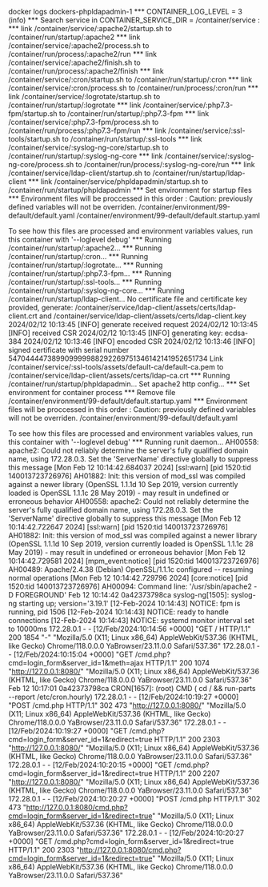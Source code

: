 docker logs dockers-phpldapadmin-1
*** CONTAINER_LOG_LEVEL = 3 (info)
*** Search service in CONTAINER_SERVICE_DIR = /container/service :
*** link /container/service/:apache2/startup.sh to /container/run/startup/:apache2
*** link /container/service/:apache2/process.sh to /container/run/process/:apache2/run
*** link /container/service/:apache2/finish.sh to /container/run/process/:apache2/finish
*** link /container/service/:cron/startup.sh to /container/run/startup/:cron
*** link /container/service/:cron/process.sh to /container/run/process/:cron/run
*** link /container/service/:logrotate/startup.sh to /container/run/startup/:logrotate
*** link /container/service/:php7.3-fpm/startup.sh to /container/run/startup/:php7.3-fpm
*** link /container/service/:php7.3-fpm/process.sh to /container/run/process/:php7.3-fpm/run
*** link /container/service/:ssl-tools/startup.sh to /container/run/startup/:ssl-tools
*** link /container/service/:syslog-ng-core/startup.sh to /container/run/startup/:syslog-ng-core
*** link /container/service/:syslog-ng-core/process.sh to /container/run/process/:syslog-ng-core/run
*** link /container/service/ldap-client/startup.sh to /container/run/startup/ldap-client
*** link /container/service/phpldapadmin/startup.sh to /container/run/startup/phpldapadmin
*** Set environment for startup files
*** Environment files will be proccessed in this order : 
Caution: previously defined variables will not be overriden.
/container/environment/99-default/default.yaml
/container/environment/99-default/default.startup.yaml

To see how this files are processed and environment variables values,
run this container with '--loglevel debug'
*** Running /container/run/startup/:apache2...
*** Running /container/run/startup/:cron...
*** Running /container/run/startup/:logrotate...
*** Running /container/run/startup/:php7.3-fpm...
*** Running /container/run/startup/:ssl-tools...
*** Running /container/run/startup/:syslog-ng-core...
*** Running /container/run/startup/ldap-client...
No certificate file and certificate key provided, generate:
/container/service/ldap-client/assets/certs/ldap-client.crt and /container/service/ldap-client/assets/certs/ldap-client.key
2024/02/12 10:13:45 [INFO] generate received request
2024/02/12 10:13:45 [INFO] received CSR
2024/02/12 10:13:45 [INFO] generating key: ecdsa-384
2024/02/12 10:13:46 [INFO] encoded CSR
2024/02/12 10:13:46 [INFO] signed certificate with serial number 547044447389909999988292269751346142141952651734
Link /container/service/:ssl-tools/assets/default-ca/default-ca.pem to /container/service/ldap-client/assets/certs/ldap-ca.crt
*** Running /container/run/startup/phpldapadmin...
Set apache2 http config...
*** Set environment for container process
*** Remove file /container/environment/99-default/default.startup.yaml
*** Environment files will be proccessed in this order : 
Caution: previously defined variables will not be overriden.
/container/environment/99-default/default.yaml

To see how this files are processed and environment variables values,
run this container with '--loglevel debug'
*** Running runit daemon...
AH00558: apache2: Could not reliably determine the server's fully qualified domain name, using 172.28.0.3. Set the 'ServerName' directive globally to suppress this message
[Mon Feb 12 10:14:42.684037 2024] [ssl:warn] [pid 1520:tid 140013723726976] AH01882: Init: this version of mod_ssl was compiled against a newer library (OpenSSL 1.1.1d  10 Sep 2019, version currently loaded is OpenSSL 1.1.1c  28 May 2019) - may result in undefined or erroneous behavior
AH00558: apache2: Could not reliably determine the server's fully qualified domain name, using 172.28.0.3. Set the 'ServerName' directive globally to suppress this message
[Mon Feb 12 10:14:42.722647 2024] [ssl:warn] [pid 1520:tid 140013723726976] AH01882: Init: this version of mod_ssl was compiled against a newer library (OpenSSL 1.1.1d  10 Sep 2019, version currently loaded is OpenSSL 1.1.1c  28 May 2019) - may result in undefined or erroneous behavior
[Mon Feb 12 10:14:42.729581 2024] [mpm_event:notice] [pid 1520:tid 140013723726976] AH00489: Apache/2.4.38 (Debian) OpenSSL/1.1.1c configured -- resuming normal operations
[Mon Feb 12 10:14:42.729796 2024] [core:notice] [pid 1520:tid 140013723726976] AH00094: Command line: '/usr/sbin/apache2 -D FOREGROUND'
Feb 12 10:14:42 0a42373798ca syslog-ng[1505]: syslog-ng starting up; version='3.19.1'
[12-Feb-2024 10:14:43] NOTICE: fpm is running, pid 1506
[12-Feb-2024 10:14:43] NOTICE: ready to handle connections
[12-Feb-2024 10:14:43] NOTICE: systemd monitor interval set to 10000ms
172.28.0.1 - - [12/Feb/2024:10:14:56 +0000] "GET / HTTP/1.1" 200 1854 "-" "Mozilla/5.0 (X11; Linux x86_64) AppleWebKit/537.36 (KHTML, like Gecko) Chrome/118.0.0.0 YaBrowser/23.11.0.0 Safari/537.36"
172.28.0.1 - - [12/Feb/2024:10:15:04 +0000] "GET /cmd.php?cmd=login_form&server_id=1&meth=ajax HTTP/1.1" 200 1074 "http://127.0.0.1:8080/" "Mozilla/5.0 (X11; Linux x86_64) AppleWebKit/537.36 (KHTML, like Gecko) Chrome/118.0.0.0 YaBrowser/23.11.0.0 Safari/537.36"
Feb 12 10:17:01 0a42373798ca CRON[1657]: (root) CMD (   cd / && run-parts --report /etc/cron.hourly)
172.28.0.1 - - [12/Feb/2024:10:19:27 +0000] "POST /cmd.php HTTP/1.1" 302 473 "http://127.0.0.1:8080/" "Mozilla/5.0 (X11; Linux x86_64) AppleWebKit/537.36 (KHTML, like Gecko) Chrome/118.0.0.0 YaBrowser/23.11.0.0 Safari/537.36"
172.28.0.1 - - [12/Feb/2024:10:19:27 +0000] "GET /cmd.php?cmd=login_form&server_id=1&redirect=true HTTP/1.1" 200 2303 "http://127.0.0.1:8080/" "Mozilla/5.0 (X11; Linux x86_64) AppleWebKit/537.36 (KHTML, like Gecko) Chrome/118.0.0.0 YaBrowser/23.11.0.0 Safari/537.36"
172.28.0.1 - - [12/Feb/2024:10:20:15 +0000] "GET /cmd.php?cmd=login_form&server_id=1&redirect=true HTTP/1.1" 200 2207 "http://127.0.0.1:8080/" "Mozilla/5.0 (X11; Linux x86_64) AppleWebKit/537.36 (KHTML, like Gecko) Chrome/118.0.0.0 YaBrowser/23.11.0.0 Safari/537.36"
172.28.0.1 - - [12/Feb/2024:10:20:27 +0000] "POST /cmd.php HTTP/1.1" 302 473 "http://127.0.0.1:8080/cmd.php?cmd=login_form&server_id=1&redirect=true" "Mozilla/5.0 (X11; Linux x86_64) AppleWebKit/537.36 (KHTML, like Gecko) Chrome/118.0.0.0 YaBrowser/23.11.0.0 Safari/537.36"
172.28.0.1 - - [12/Feb/2024:10:20:27 +0000] "GET /cmd.php?cmd=login_form&server_id=1&redirect=true HTTP/1.1" 200 2303 "http://127.0.0.1:8080/cmd.php?cmd=login_form&server_id=1&redirect=true" "Mozilla/5.0 (X11; Linux x86_64) AppleWebKit/537.36 (KHTML, like Gecko) Chrome/118.0.0.0 YaBrowser/23.11.0.0 Safari/537.36"
